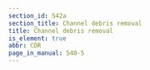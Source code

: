 ```yaml
---
section_id: 542a
section_title: Channel debris removal
title: Channel debris removal
is_element: true
abbr: CDR
page_in_manual: 540-5
---
```

